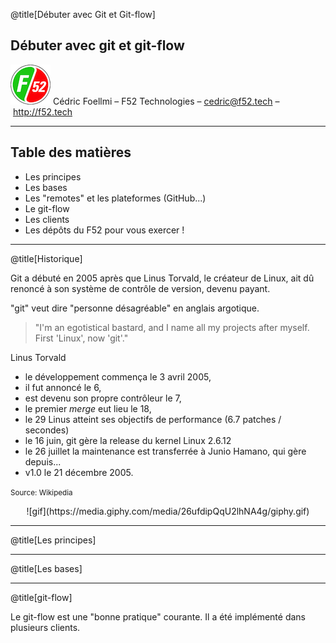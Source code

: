 @title[Débuter avec Git et Git-flow]

## Débuter avec git et git-flow

![Logo](assets/img/logo-sm.png)
Cédric Foellmi – F52 Technologies – cedric@f52.tech – http://f52.tech

---

## Table des matières

* Les principes
* Les bases
* Les "remotes" et les plateformes (GitHub...)
* Le git-flow
* Les clients
* Les dépôts du F52 pour vous exercer !


---

@title[Historique]

Git a débuté en 2005 après que Linus Torvald, le créateur de Linux, ait dû renoncé à son système de contrôle de version, devenu payant.

"git" veut dire "personne désagréable" en anglais argotique.

> "I'm an egotistical bastard, and I name all my projects after myself. First 'Linux', now 'git'."

Linus Torvald

* le développement commença le 3 avril 2005,
* il fut annoncé le 6,
* est devenu son propre contrôleur le 7,
* le premier *merge* eut lieu le 18,
* le 29 Linus atteint ses objectifs de performance (6.7 patches / secondes)
* le 16 juin, git gère la release du kernel Linux 2.6.12
* le 26 juillet la maintenance est transferrée à Junio Hamano, qui gère depuis...
* v1.0 le 21 décembre 2005.

<small>Source: Wikipedia</small>

<center>![gif](https://media.giphy.com/media/26ufdipQqU2lhNA4g/giphy.gif)</center>

---

@title[Les principes]


---

@title[Les bases]

---

@title[git-flow]

Le git-flow est une "bonne pratique" courante. Il a été implémenté dans plusieurs clients.

